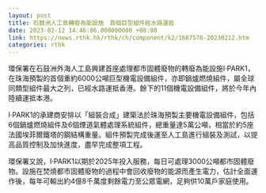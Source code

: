 ```yaml
---
layout: post
title: 石鼓洲人工島轉廢為能設施　首個巨型組件經水路運抵
date: 2023-02-12 14:46:06.000000000 +08:00
link: https://news.rthk.hk/rthk/ch/component/k2/1687570-20230212.htm
categories: rthk
---
```


環保署在石鼓洲外海人工島興建首座處理都市固體廢物的轉廢為能設施I·PARK1，在珠海預製的首個重約6000公噸巨型機電設備組件，亦即鍋爐燃燒組件，屬全球同類型組件最大之列，已經水路運抵香港。餘下的11個機電設備組件，將於今年內陸續運抵本港。

I·PARK1的承建商安排以「組裝合成」建築法於珠海預製主要機電設備組件，包括6個鍋爐燃燒組件及6個煙道氣體處理系統組件，總重量達5萬公噸，相當於約5座法國埃菲爾鐵塔的鋼結構重量。組件預製完成後運至人工島進行組裝及測試，以提高品質控制及加快進度，盡早完成整項工程。

環保署又說，I·PARK1以期於2025年投入服務，每日可處理3000公噸都市固體廢物。設施在焚燒都市固體廢物的過程中會回收廢物的能源而產生電力，估計全面運作後，每年可輸出約4億8千萬度剩餘電力至公眾電網，足夠供10萬戶家庭使用。
